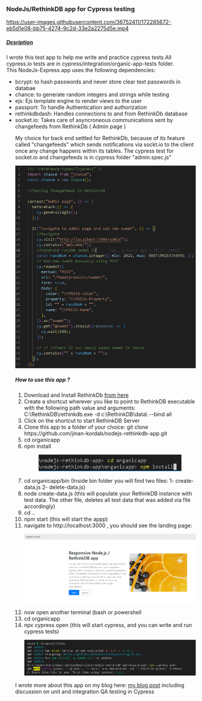 <h3>NodeJs/RethinkDB app for Cypress testing</h3>




https://user-images.githubusercontent.com/36752411/172285672-eb5d1e08-bb75-4274-9c2d-33e2a2275d5e.mp4


<h5><u>Desription</u></h5>


I wrote this test app to help me write and practice cypress tests.All cypress.io tests are in cypress/integration/organic-app-tests folder.<br>
This NodeJs-Express app uses the
following dependencies:<br>
<ul>
  <li>
bcrypt: to hash passwords and never store clear text passwords in databae
  </li>
  <li>
chance: to generate random integers and strings while testing
  </li>
  <li>
ejs: Ejs template engine to render views to the user
  </li>
  <li>
passport: To handle Authentication and authorization
  </li>
  <li>
rethinkdbdash: Handles connections to and from RethinkDb database
  </li>
  <li>
socket.io: Takes care of asyncroneous communications sent by changefeeds from RethinkDb ( Admin page )
  </li>
  
  <p>
    My choice for back end settled for RethinkDb, because of its feature called "changefeeds" which sends notifications via sockt.io to the client once any change 
    happens within its tables. The cypress test for socket.io and changefeeds is in cypress folder "admin.spec.js"
  </p>
<p align="center">
  <img src="/organicapp/public/images/changefeed.png" alt="changefeed"/>
</p>
  
  <h5>How to use this app ?</h5>
  <p>
   <ol>
     <li>Download and Install RethinkDb <a href="https://rethinkdb.com/docs/install/windows/">from here</a></li>
     <li>Create a shortcut wherever you like to point to RethinkDB executable with the following path value and arguments:  C:\RethinkDB\rethinkdb.exe -d c:\RethinkDB\data\  --bind all</li>
     <li>Click on the shortcut to start RethinkDB Server</li> 
     <li>Clone this app to a folder of your choice:  git clone  https://github.com/jinan-kordab/nodejs-rethinkdb-app.git </li>
     <li>cd organicapp</li>
     <li>npm install</>
         <p align="center">
  <img src="/organicapp/public/images/cd_npm.png" alt="cdnpm"/>
</p>
     <li>cd organicapp/bin (Inside bin folder you will find two files:  1- create-data.js   2- delete-data.js)</li>
     <li>node create-data.js (this will populate your RethinkDB instance with test data. The other file, deletes all test data that was added via file accordingly)</li>
     <li>cd ..</li>
  <li>npm start  (this will start the appp)</li>
  <li>navigate to http://localhost:3000 , you should see the landing page: </li>
  <p align="center">
  <img src="/organicapp/public/images/l.png" alt="landing"/>
</p>
  <li>now open another terminal (bash or powershell</li>
  <li>cd organicapp</li>
  <li>npx cypress open  (this will start cypress, and you can write and run cypress tests)</li>
  <p align="center">
  <img src="/organicapp/public/images/cypress_open.png" alt="cypress"/>
</p>
  </ol>
  </p>
<p> I wrote more about this app on my 
blog here: <a href = "https://thoughtsonprogramming.wordpress.com/">my blog post</a> including 
discussion on unit and integration QA testing in Cypress</p>
  </p>
